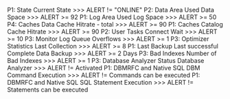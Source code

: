 P1: State Current State >>> ALERT != "ONLINE"
P2: Data Area Used Data Space >>> ALERT >= 92
P1: Log Area Used Log Space >>> ALERT >= 50
P4: Caches Data Cache Hitrate - total >>> ALERT >= 90
P1: Caches Catalog Cache Hitrate >>> ALERT >= 90
P2: User Tasks Connect Wait >>> ALERT >= 10
P3: Monitor Log Queue Overflows >>> ALERT >= 1
P3: Optimizer Statistics Last Collection >>> ALERT >= 8
P1: Last Backup Last successful Complete Data Backup >>> ALERT >= 2 Days
P3: Bad Indexes Number of Bad Indexes >>> ALERT >= 1
P3: Database Analyzer Status Database Analyzer >>> ALERT != Activated
P1: DBMRFC and Native SQL DBM Command Execution >>> ALERT != Commands can be executed 
P1: DBMRFC and Native SQL SQL Statement Execution >>> ALERT != Statements can be executed